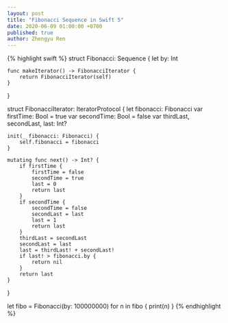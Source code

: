 ```yaml
---
layout: post
title: "Fibonacci Sequence in Swift 5"
date: 2020-06-09 01:00:00 +0700
published: true
author: Zhengyu Ren
---
```


{% highlight swift %}
struct Fibonacci: Sequence {
    let by: Int
    
    func makeIterator() -> FibonacciIterator {
        return FibonacciIterator(self)
    }
}

struct FibonacciIterator: IteratorProtocol {
    let fibonacci: Fibonacci
    var firstTime: Bool = true
    var secondTime: Bool = false
    var thirdLast, secondLast, last: Int?
    
    init(_ fibonacci: Fibonacci) {
        self.fibonacci = fibonacci
    }

    mutating func next() -> Int? {
        if firstTime {
            firstTime = false
            secondTime = true
            last = 0
            return last
        }
        if secondTime {
            secondTime = false
            secondLast = last
            last = 1
            return last
        }
        thirdLast = secondLast
        secondLast = last
        last = thirdLast! + secondLast!
        if last! > fibonacci.by {
            return nil
        }
        return last
    }
}


let fibo = Fibonacci(by: 100000000)
for n in fibo {
    print(n)
}
{% endhighlight %}
